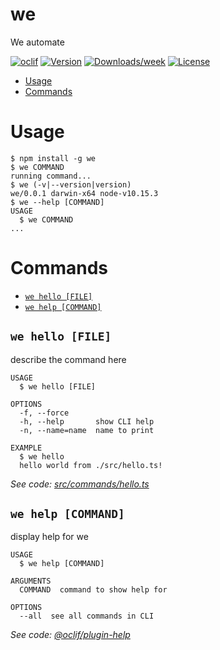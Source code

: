 we
==

We automate

[![oclif](https://img.shields.io/badge/cli-oclif-brightgreen.svg)](https://oclif.io)
[![Version](https://img.shields.io/npm/v/we.svg)](https://npmjs.org/package/we)
[![Downloads/week](https://img.shields.io/npm/dw/we.svg)](https://npmjs.org/package/we)
[![License](https://img.shields.io/npm/l/we.svg)](https://github.com/vkbr/we/blob/master/package.json)

<!-- toc -->
* [Usage](#usage)
* [Commands](#commands)
<!-- tocstop -->
# Usage
<!-- usage -->
```sh-session
$ npm install -g we
$ we COMMAND
running command...
$ we (-v|--version|version)
we/0.0.1 darwin-x64 node-v10.15.3
$ we --help [COMMAND]
USAGE
  $ we COMMAND
...
```
<!-- usagestop -->
# Commands
<!-- commands -->
* [`we hello [FILE]`](#we-hello-file)
* [`we help [COMMAND]`](#we-help-command)

## `we hello [FILE]`

describe the command here

```
USAGE
  $ we hello [FILE]

OPTIONS
  -f, --force
  -h, --help       show CLI help
  -n, --name=name  name to print

EXAMPLE
  $ we hello
  hello world from ./src/hello.ts!
```

_See code: [src/commands/hello.ts](https://github.com/vkbr/we/blob/v0.0.1/src/commands/hello.ts)_

## `we help [COMMAND]`

display help for we

```
USAGE
  $ we help [COMMAND]

ARGUMENTS
  COMMAND  command to show help for

OPTIONS
  --all  see all commands in CLI
```

_See code: [@oclif/plugin-help](https://github.com/oclif/plugin-help/blob/v2.2.3/src/commands/help.ts)_
<!-- commandsstop -->
